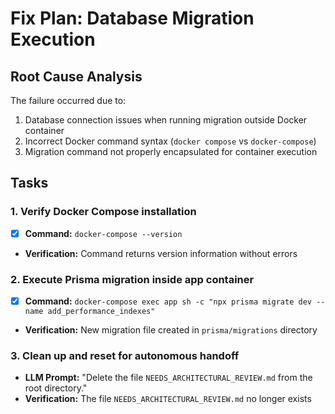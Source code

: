 # Fix Plan: Database Migration Execution

## Root Cause Analysis
The failure occurred due to:
1. Database connection issues when running migration outside Docker container
2. Incorrect Docker command syntax (`docker compose` vs `docker-compose`)
3. Migration command not properly encapsulated for container execution

## Tasks

### 1. Verify Docker Compose installation
- [x] **Command:** `docker-compose --version`
- **Verification:** Command returns version information without errors

### 2. Execute Prisma migration inside app container
- [x] **Command:** `docker-compose exec app sh -c "npx prisma migrate dev --name add_performance_indexes"`
- **Verification:** New migration file created in `prisma/migrations` directory

### 3. Clean up and reset for autonomous handoff
- **LLM Prompt:** "Delete the file `NEEDS_ARCHITECTURAL_REVIEW.md` from the root directory."
- **Verification:** The file `NEEDS_ARCHITECTURAL_REVIEW.md` no longer exists